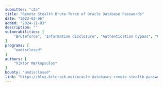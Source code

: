 ```yaml
---
submitter: "c2a"
title: "Remote Stealth Brute-force of Oracle Database Passwords"
date: "2023-03-06"
added: "2024-11-03"
description: ""
vulnerabilities: [
    "Bruteforce", "Information disclosure", "Authentication bypass", "Components with known vulnerabilities"
]
programs: [
    "undisclosed"
]
authors: [
    "Viktor Markopoulos"
]
bounty: "undisclosed"
link: "https://blog.bitcrack.net/oracle-databases-remote-stealth-password-bruteforce/"
---
```




